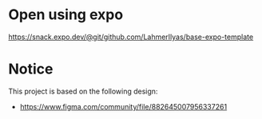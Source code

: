 # Open using expo
https://snack.expo.dev/@git/github.com/LahmerIlyas/base-expo-template

# Notice
This project is based on the following design:
- https://www.figma.com/community/file/882645007956337261
